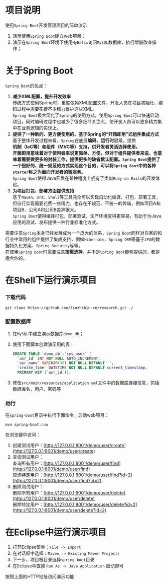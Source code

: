 # 项目说明

使用`Spring Boot`开发管理项目的简单演示

1. 演示使用`Spring Boot`建立web项目；
2. 演示在`Spring Boot`环境下使用`MyBatis`访问`MySQL`数据库，执行增删改查操作；

# 关于Spring Boot

`Spring Boot`的优点：

1. **减少XML配置，提升开发效率** <br />
   传统方式使用Spring时，重度依赖XML配置文件，开发人员在项目初始化、编码过程中需要花费不少精力维护这些XML。<br />
   `Spring Boot`极大简化了`Spring`的使用方式，使用`Spring Boot`可以快速启动项目，同时编码过程中也减少了很多细节关注点，使开发人员可以更多精力集中在业务逻辑的实现上。
2. **提供了一种新的、更方便使用的、基于Spring的“开箱即用”式组件集成方式**<br />
   基于整体开发过程来看，`Spring`在底层**编码、运行时**层级，提供**机制（IoC等）**和**组件（MVC等）**支持，供开发者灵活选择使用。<br />
   **开箱即用**意味着对于使用者来说更简单、方便，但对于组件提供者来说，也意味着需要做更多的封装工作，提供更多的缺省默认配置。`Spring Boot`提供了一个很好的、统一规范的方式实现这个目的，可以将`Spring Boot`中的各种`starter`称之为**面向开发者的微服务**。<br />
   `Spring Boot`使得Java开发在某种程度上拥有了类似`Ruby on Rails`的开发体验。
3. **为项目打包、部署方面提供支持** <br />
   基于`Maven`、`Ant`、`Shell`等工具完全可以实现自动化编译、打包、部署工具，但自行实现需要花费一些精力，也存在不规范、不统一的弊端，例如项目A和项目B、公司A和公司B差异很大。<br />
   `Spring Boot`使得编译打包，部署测试、生产环境变得更容易，有助于为Java应用的测试、发布提供一种行业标准化方式。
   
需要注意`Spring`本身已经发展成为一个庞大的体系，`Spring Boot`同样对自家的和行业中常用的组件提供了集成支持，例如`Hibernate`、`Spring ORM`等基于`JPA`的数据持久化方案、`Spring Security`等等。<br />
在使用`Spring Boot`时需要注意**按需选择**，并不是`Spring Boot`能够提供的，都是适合你的。

# 在Shell下运行演示项目

### 下载代码
```shell
git clone https://github.com/liuzhibin-cn/research.git ./
```

### 配置数据库

1. 在`MySQL`中建立演示数据库`demo_db`；
2. 使用下面脚本创建演示用的表：

    ```sql
    CREATE TABLE `demo_db`.`sys_user` (
      `usr_id` INT NOT NULL AUTO_INCREMENT,
      `usr_name` VARCHAR(30) NOT NULL DEFAULT '',
      `create_time` DATETIME NOT NULL DEFAULT current_timestamp,
      PRIMARY KEY (`usr_id`));
    ```
    
3. 修改`src/main/resources/application.yml`文件中的数据库连接信息，包括数据库名、用户、密码等

### 运行

在`spring-boot`目录中执行下面命令，启动web项目：
```shell
mvn spring-boot:run
```

在浏览器中访问：

1. 创建测试用户：[http://127.0.0.1:8001/demo/user/create](http://127.0.0.1:8001/demo/user/create) 
2. 查询测试用户：<br />
   查询所有用户：[http://127.0.0.1:8001/demo/user/find](http://127.0.0.1:8001/demo/user/find) <br />
   查询特定用户：[http://127.0.0.1:8001/demo/user/find?id=2](http://127.0.0.1:8001/demo/user/find?id=2) 
3. 删除测试用户：<br />
   删除所有用户：[http://127.0.0.1:8001/demo/user/delete](http://127.0.0.1:8001/demo/user/delete) <br />
   删除特定用户：[http://127.0.0.1:8001/demo/user/delete?id=2](http://127.0.0.1:8001/demo/user/delete?id=2) 
   
# 在Eclipse中运行演示项目

1. 打开Eclipse菜单：`File -> Import`
2. 在对话框中选择：`Maven -> Existing Maven Projects`
3. 下一步，项目根目录选择`spring-boot`目录
4. 在Eclipse中直接 `Run As -> Java Application` 启动即可

按照上面的HTTP地址访问演示功能